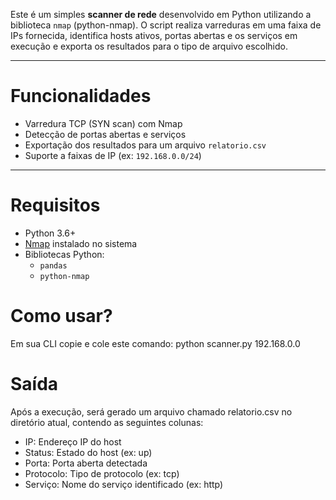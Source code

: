 Este é um simples **scanner de rede** desenvolvido em Python utilizando a biblioteca `nmap` (python-nmap). O script realiza varreduras em uma faixa de IPs fornecida, identifica hosts ativos, portas abertas e os serviços em execução e exporta os resultados para o tipo de arquivo escolhido.

---

# Funcionalidades

- Varredura TCP (SYN scan) com Nmap
- Detecção de portas abertas e serviços
- Exportação dos resultados para um arquivo `relatorio.csv`
- Suporte a faixas de IP (ex: `192.168.0.0/24`)

---

# Requisitos

- Python 3.6+
- [Nmap](https://nmap.org/) instalado no sistema
- Bibliotecas Python:
  - `pandas`
  - `python-nmap`

# Como usar?
 Em sua CLI copie e cole este comando:
 python scanner.py 192.168.0.0

# Saída
Após a execução, será gerado um arquivo chamado relatorio.csv no diretório atual, contendo as seguintes colunas:
- IP: Endereço IP do host
- Status: Estado do host (ex: up)
- Porta: Porta aberta detectada
- Protocolo: Tipo de protocolo (ex: tcp)
- Serviço: Nome do serviço identificado (ex: http)
